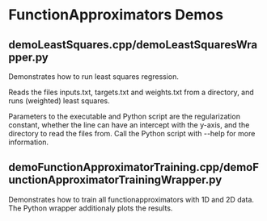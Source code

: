 # FunctionApproximators Demos

## demoLeastSquares.cpp/demoLeastSquaresWrapper.py

Demonstrates how to run least squares regression.

Reads the files inputs.txt, targets.txt and weights.txt from a directory, and runs (weighted) least squares.

Parameters to the executable and Python script are the regularization constant, whether the line can have an intercept with the y-axis, and the directory to read the files from. Call the Python script with --help for more information.

## demoFunctionApproximatorTraining.cpp/demoFunctionApproximatorTrainingWrapper.py

Demonstrates how to train all functionapproximators with 1D and 2D data. The Python wrapper additionaly plots the results.

